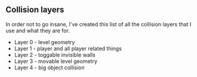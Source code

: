 ## Collision layers

In order not to go insane, I've created this list of all the collision layers that I use and what they are for.
* Layer 0 - level geometry
* Layer 1 - player and all player related things
* Layer 2 - toggable invisible walls
* Layer 3 - movable level geometry
* Layer 4 - big object collision